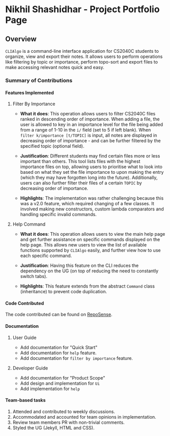 # Nikhil Shashidhar - Project Portfolio Page

## Overview
`CLIAlgo` is a command-line interface application for CS2040C students to organize, view and export their notes. It 
allows users to perform operations like filtering by topic or importance, perform topo-sort and export files to make 
accessing relevant notes quick and easy.

### Summary of Contributions

#### Features Implemented

1. Filter By Importance

   - **What it does**: This operation allows users to filter CS2040C files ranked in descending order of importance. 
   When adding a file, the user is allowed to key in an importance level for the file being added from a range of 1-10
   in the `i/` field (set to 5 if left blank). When `filter k/importance [t/TOPIC]` is input, all notes are displayed 
   in decreasing order of importance - and can be further filtered by the specified topic (optional field). 

   - **Justification**: Different students may find certain files more or less important than others. This tool lists 
   files with the highest importance files on top, allowing users to prioritise what to look into based on what they 
   set the file importance to upon making the entry (which they may have forgotten long into the future). Additionally,
   users can also further filter their files of a certain `TOPIC` by decreasing order of importance.
   
   - **Highlights**: The implementation was rather challenging because this was a v2.0 feature, which required changing 
   of a few classes. It involved making new constructors, custom lambda comparators and handling specific invalid 
   commands.

2. Help Command

   - **What it does**: This operation allows users to view the main help page and get further assistance on specific
   commands displayed on the help page. This allows new users to view the list of available functions supported
   by `CLIAlgo` easily, and further view how to use each specific command.
   
   - **Justification**: Having this feature on the CLI reduces the dependency on the UG (on top of reducing the need to 
   constantly switch tabs).
   
   - **Highlights**: This feature extends from the abstract `Command` class (inheritance) to prevent code duplication.

#### Code Contributed
The code contributed can be found on [RepoSense](https://nus-cs2113-ay2223s2.github.io/tp-dashboard/?search=nikkiDEEE&sort=groupTitle&sortWithin=title&timeframe=commit&mergegroup=&groupSelect=groupByRepos&breakdown=true&checkedFileTypes=docs~functional-code~test-code~other&since=2023-02-17&tabOpen=true&tabType=authorship&tabAuthor=nikkiDEEE&tabRepo=AY2223S2-CS2113-T15-1%2Ftp%5Bmaster%5D&authorshipIsMergeGroup=false&authorshipFileTypes=docs~functional-code~test-code&authorshipIsBinaryFileTypeChecked=false&authorshipIsIgnoredFilesChecked=false).

#### Documentation
1. User Guide
   - Add documentation for "Quick Start"
   - Add documentation for `help` feature.
   - Add documentation for `filter by importance` feature.

2. Developer Guide
   - Add documentation for "Product Scope"
   - Add design and implementation for `Ui`
   - Add implementation for `help`

#### Team-based tasks
1. Attended and contributed to weekly discussions.
2. Accommodated and accounted for team opinions in implementation.
3. Review team members PR with non-trivial comments.
4. Styled the UG (Jekyll, HTML and CSS).

